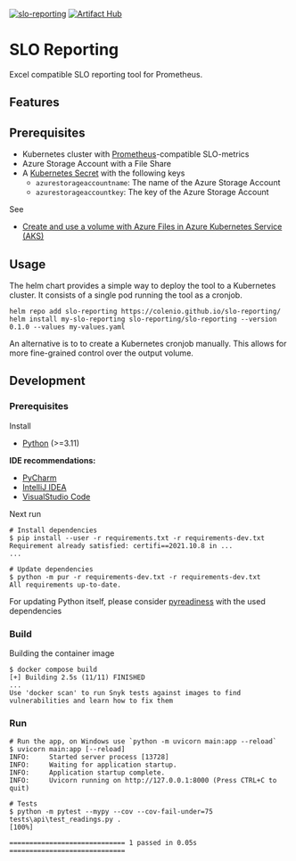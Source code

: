 [![slo-reporting](https://github.com/colenio/slo-reporting/actions/workflows/slo-reporting.yml/badge.svg)](https://github.com/colenio/slo-reporting/actions/workflows/slo-reporting.yml) [![Artifact Hub](https://img.shields.io/endpoint?url=https://artifacthub.io/badge/repository/slo-reporting)](https://artifacthub.io/packages/search?repo=slo-reporting)

# SLO Reporting

Excel compatible SLO reporting tool for Prometheus.

## Features

## Prerequisites

- Kubernetes cluster with [Prometheus](https://prometheus.io/)-compatible SLO-metrics
- Azure Storage Account with a File Share
- A [Kubernetes Secret](https://learn.microsoft.com/en-us/azure/aks/azure-csi-files-storage-provision#create-a-kubernetes-secret) with the following keys
  - `azurestorageaccountname`: The name of the Azure Storage Account
  - `azurestorageaccountkey`: The key of the Azure Storage Account

See

- [Create and use a volume with Azure Files in Azure Kubernetes Service (AKS)](https://learn.microsoft.com/en-us/azure/aks/azure-csi-files-storage-provision)

## Usage

The helm chart provides a simple way to deploy the tool to a Kubernetes cluster. It consists of a single pod running the tool as a cronjob.

```shell
helm repo add slo-reporting https://colenio.github.io/slo-reporting/
helm install my-slo-reporting slo-reporting/slo-reporting --version 0.1.0 --values my-values.yaml
```

An alternative is to to create a Kubernetes cronjob manually. This allows for more fine-grained control over the output volume.

## Development

### Prerequisites

Install

- [Python](https://www.python.org/) (>=3.11)

**IDE recommendations:**

- [PyCharm](https://www.jetbrains.com/pycharm/)
- [IntelliJ IDEA](https://www.jetbrains.com/idea/)
- [VisualStudio Code](https://code.visualstudio.com/)

Next run

```shell
# Install dependencies
$ pip install --user -r requirements.txt -r requirements-dev.txt
Requirement already satisfied: certifi==2021.10.8 in ...
...

# Update dependencies
$ python -m pur -r requirements-dev.txt -r requirements-dev.txt
All requirements up-to-date.
```

For updating Python itself, please consider [pyreadiness](https://pyreadiness.org/) with the used dependencies

### Build

Building the container image

```shell
$ docker compose build
[+] Building 2.5s (11/11) FINISHED
...
Use 'docker scan' to run Snyk tests against images to find vulnerabilities and learn how to fix them
```

### Run

```shell
# Run the app, on Windows use `python -m uvicorn main:app --reload`
$ uvicorn main:app [--reload]
INFO:     Started server process [13728]
INFO:     Waiting for application startup.
INFO:     Application startup complete.
INFO:     Uvicorn running on http://127.0.0.1:8000 (Press CTRL+C to quit)

# Tests
$ python -m pytest --mypy --cov --cov-fail-under=75
tests\api\test_readings.py .                                           [100%]

============================= 1 passed in 0.05s =============================
```
